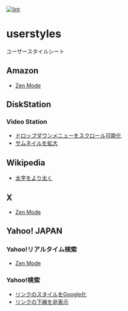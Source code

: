 [![lint](https://github.com/munierujp/userstyles/actions/workflows/lint.yml/badge.svg)](https://github.com/munierujp/userstyles/actions/workflows/lint.yml)

# userstyles

ユーザースタイルシート

## Amazon

- [Zen Mode](https://github.com/munierujp/userstyles/raw/master/styles/amazon/zen-mode.user.css)

## DiskStation
### Video Station

- [ドロップダウンメニューをスクロール可能化](https://github.com/munierujp/userstyles/raw/master/styles/disk-station/video-station/scrollable-dropdown-menu.user.css)
- [サムネイルを拡大](https://github.com/munierujp/userstyles/raw/master/styles/disk-station/video-station/wide-thumbnail.user.css)

## Wikipedia

- [太字をより太く](https://github.com/munierujp/userstyles/raw/master/styles/wikipedia/bolder-bold.user.css)

## X

- [Zen Mode](https://github.com/munierujp/userstyles/raw/master/styles/x/zen-mode.user.css)

## Yahoo! JAPAN
### Yahoo!リアルタイム検索

- [Zen Mode](https://github.com/munierujp/userstyles/raw/master/styles/yahoo-japan/realtime/zen-mode.user.css)

### Yahoo!検索

- [リンクのスタイルをGoogle化](https://github.com/munierujp/userstyles/raw/master/styles/yahoo-japan/search/googlize-link.user.css)
- [リンクの下線を非表示](https://github.com/munierujp/userstyles/raw/master/styles/yahoo-japan/search/hide-link-underline.user.css)
